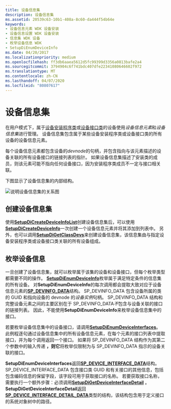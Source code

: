 ```yaml
---
title: 设备信息集
description: 设备信息集
ms.assetid: 20539c63-10b1-408a-8c60-da444f54b64e
keywords:
- 设备信息元素 WDK 设备安装
- 设备信息设置 WDK 设备安装
- 信息集 WDK 设备
- 枚举设备信息 WDK
- SetupDiEnumDeviceInfo
ms.date: 04/20/2017
ms.localizationpriority: medium
ms.openlocfilehash: ff3db6aaea5612d5fc99399d3356a0813bafe2a4
ms.sourcegitcommit: 3794904c6f741bdc407dfe22341080646602f972
ms.translationtype: MT
ms.contentlocale: zh-CN
ms.lasthandoff: 04/07/2020
ms.locfileid: "80807617"
---
```

# <a name="device-information-sets"></a>设备信息集

在用户模式下，属于[设备安装程序类](device-setup-classes.md)或[设备接口类](device-interface-classes.md)的设备使用*设备信息元素*和*设备信息集*进行管理。 设备信息集包含属于某些设备安装程序类或设备接口类的所有设备的设备信息元素。

每个设备信息元素都包含设备的*devnode*的句柄，并包含指向与该元素描述的设备关联的所有设备接口的链接列表的指针。 如果设备信息集描述了安装类的成员，则该元素可能不指向任何设备接口，因为安装程序类成员不一定与接口相关联。

下图显示了设备信息集的内部结构。

![说明设备信息集的关系图](images/devinfosets.png)

## <a name="creating-a-device-information-set"></a>创建设备信息集

使用[**SetupDiCreateDeviceInfoList**](https://docs.microsoft.com/windows/desktop/api/setupapi/nf-setupapi-setupdicreatedeviceinfolist)创建设备信息集后，可以使用[**SetupDiCreateDeviceInfo**](https://docs.microsoft.com/windows/desktop/api/setupapi/nf-setupapi-setupdicreatedeviceinfoa)一次创建一个设备信息元素并将其添加到列表中。 另外，也可以调用[**SetupDiGetClassDevs**](https://docs.microsoft.com/windows/desktop/api/setupapi/nf-setupapi-setupdigetclassdevsw)来创建设备信息集，该信息集由与指定设备安装程序类或设备接口类关联的所有设备组成。

## <a name="enumerating-device-information"></a>枚举设备信息

一旦创建了设备信息集，就可以枚举属于该集的设备和设备接口，但每个枚举类型都需要不同的操作。 [**SetupDiEnumDeviceInfo**](https://docs.microsoft.com/windows/desktop/api/setupapi/nf-setupapi-setupdienumdeviceinfo)枚举属于满足特定条件的信息集的所有设备。 对**SetupDiEnumDeviceInfo**的每次调用都会提取大致对应于设备信息元素的[**SP_DEVINFO_DATA**](https://docs.microsoft.com/windows/win32/api/setupapi/ns-setupapi-sp_devinfo_data)结构。 SP_DEVINFO_DATA 包含设备所属的类的 GUID 和指向设备的 devnode 的*设备实例*句柄。 SP_DEVINFO_DATA 结构和完整设备元素之间的主要区别在于 SP_DEVINFO_DATA*不*包含与设备关联的接口的链接列表。 因此，不能使用**SetupDiEnumDeviceInfo**来枚举设备信息集中的接口。

若要枚举设备信息集中的设备接口，请调用[**SetupDiEnumDeviceInterfaces**](https://docs.microsoft.com/windows/desktop/api/setupapi/nf-setupapi-setupdienumdeviceinterfaces)。 此例程逐句通过设备信息集中的所有设备信息元素，在每个元素的接口列表中提取接口，并为每个调用返回一个接口。 如果将 SP_DEVINFO_DATA 结构作为其第二个参数中的输入传递 **，则它**将枚举仅限制为与 SP_DEVINFO_DATA 指示的设备关联的接口。

**SetupDiEnumDeviceInterfaces**返回[**SP_DEVICE_INTERFACE_DATA**](https://docs.microsoft.com/windows/win32/api/setupapi/ns-setupapi-sp_device_interface_data)结构。 SP_DEVICE_INTERFACE_DATA 包含接口类 GUID 和有关接口的其他信息，包括包含编码信息的保留字段，该字段可用于获取接口的名称。 若要获取接口名称，需要执行一个额外步骤：必须调用[**SetupDiGetDeviceInterfaceDetail**](https://docs.microsoft.com/windows/desktop/api/setupapi/nf-setupapi-setupdigetdeviceinterfacedetaila) 。 **SetupDiGetDeviceInterfaceDetail**返回[**SP_DEVICE_INTERFACE_DETAIL_DATA**](https://docs.microsoft.com/windows/win32/api/setupapi/ns-setupapi-sp_device_interface_detail_data_a)类型的结构，该结构包含用于定义接口的系统对象树中的路径。
